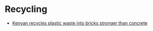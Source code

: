 Recycling
=========

* [Kenyan recycles plastic waste into bricks stronger than concrete](https://www.reuters.com/article/us-kenya-environment-recycling-idUSKBN2A211N)
